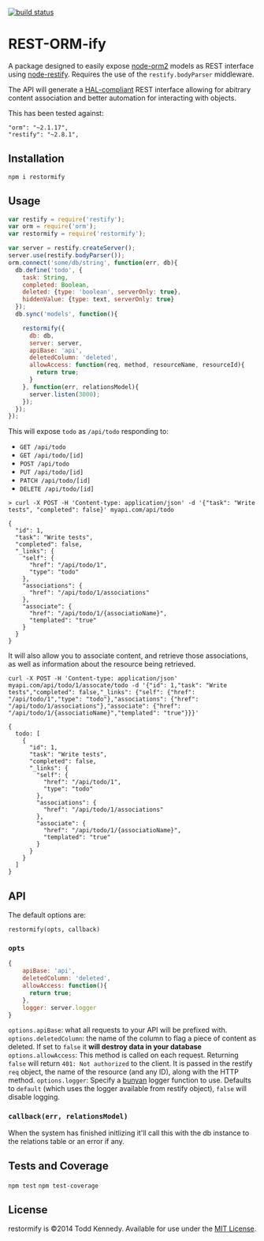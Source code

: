 [![build status](https://secure.travis-ci.org/toddself/restormify.png)](http://travis-ci.org/toddself/restormify)

# REST-ORM-ify
A package designed to easily expose [node-orm2](https://github.com/dresende/node-orm2) models as REST interface using [node-restify](https://github.com/mcavage/node-restify). Requires the use of the `restify.bodyParser` middleware.

The API will generate a [HAL-compliant](http://stateless.co/hal_specification.html) REST interface allowing for abitrary content association and better automation for interacting with objects.

This has been tested against:

    "orm": "~2.1.17",
    "restify": "~2.8.1",

## Installation

```
npm i restormify
```

## Usage

```js
var restify = require('restify');
var orm = require('orm');
var restormify = require('restormify');

var server = restify.createServer();
server.use(restify.bodyParser());
orm.connect('some/db/string', function(err, db){
  db.define('todo', {
    task: String,
    completed: Boolean,
    deleted: {type: 'boolean', serverOnly: true},
    hiddenValue: {type: text, serverOnly: true}
  });
  db.sync('models', function(){

    restormify({
      db: db,
      server: server,
      apiBase: 'api',
      deletedColumn: 'deleted',
      allowAccess: function(req, method, resourceName, resourceId){
        return true;
      }
    }, function(err, relationsModel){
      server.listen(3000);
    });
  });
});
```

This will expose `todo` as `/api/todo` responding to:

* `GET /api/todo`
* `GET /api/todo/[id]`
* `POST /api/todo`
* `PUT /api/todo/[id]`
* `PATCH /api/todo/[id]`
* `DELETE /api/todo/[id]`

```
> curl -X POST -H 'Content-type: application/json' -d '{"task": "Write tests", "completed": false}' myapi.com/api/todo

{
  "id": 1,
  "task": "Write tests",
  "completed": false,
  "_links": {
    "self": {
      "href": "/api/todo/1",
      "type": "todo"
    },
    "associations": {
      "href": "/api/todo/1/associations"
    },
    "associate": {
      "href": "/api/todo/1/{associatioName}",
      "templated": "true"
    }
  }
}
```

It will also allow you to associate content, and retrieve those associations, as well as information about the resource being retrieved.

```
curl -X POST -H 'Content-type: application/json' myapi.com/api/todo/1/assocate/todo -d '{"id": 1,"task": "Write tests","completed": false,"_links": {"self": {"href": "/api/todo/1","type": "todo"},"associations": {"href": "/api/todo/1/associations"},"associate": {"href": "/api/todo/1/{associatioName}","templated": "true"}}}'

{
  todo: [
    {
      "id": 1,
      "task": "Write tests",
      "completed": false,
      "_links": {
        "self": {
          "href": "/api/todo/1",
          "type": "todo"
        },
        "associations": {
          "href": "/api/todo/1/associations"
        },
        "associate": {
          "href": "/api/todo/1/{associatioName}",
          "templated": "true"
        }
      }
    }
  ]
}
```

## API

The default options are:

`restormify(opts, callback)`

### `opts`

```js
{
    apiBase: 'api',
    deletedColumn: 'deleted',
    allowAccess: function(){
      return true;
    },
    logger: server.logger
}
```

`options.apiBase`: what all requests to your API will be prefixed with.
`options.deletedColumn`: the name of the column to flag a piece of content as deleted. If set to `false` it **will destroy data in your database**
`options.allowAccess`: This method is called on each request. Returning `false` will return `401: Not authorized` to the client. It is passed in the restify `req` object, the name of the resource (and any ID), along with the HTTP method.
`options.logger`: Specify a [bunyan](https://github.com/trentm/node-bunyan) logger function to use. Defaults to `default` (which uses the logger available from restify object), `false` will disable logging.

### `callback(err, relationsModel)`

When the system has finished initlizing it'll call this with the db instance to the relations table or an error if any.

## Tests and Coverage

`npm test`
`npm test-coverage`

## License
restormify is ©2014 Todd Kennedy. Available for use under the [MIT License](LICENSE).

